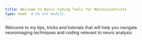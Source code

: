 ```yaml
---
title: Welcome to Basic Coding Tools for Neuroscientists
type: book  # Do not modify.
---
```


Welcome to my tips, tricks and tutorials that will help you navigate neuroimaging techniques and coding relevant to neuro analysis

